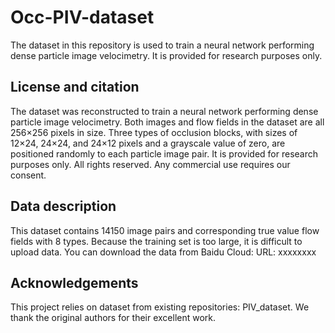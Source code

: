 # Occ-PIV-dataset
The dataset in this repository is used to train a neural network performing dense particle image velocimetry.  It is provided for research purposes only.

## License and citation

The dataset was reconstructed to train a neural network performing dense particle image velocimetry. Both images and flow fields in the dataset are all 256×256 pixels in size. Three types of occlusion blocks, with sizes of 12×24, 24×24, and 24×12 pixels and a grayscale value of zero, are positioned randomly to each particle image pair. 
It is provided for research purposes only. 
All rights reserved. Any commercial use requires our consent.

## Data description
This dataset contains 14150 image pairs and corresponding true value flow fields with 8 types. Because the training set is too large, it is difficult to upload data. You can download the data from Baidu Cloud: URL: xxxxxxxx



## Acknowledgements
This project relies on dataset from existing repositories: PIV_dataset. We thank the original authors for their excellent work.

